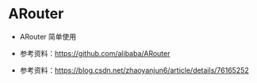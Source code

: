 # ARouter

* ARouter 简单使用

* 参考资料：https://github.com/alibaba/ARouter
* 参考资料：https://blog.csdn.net/zhaoyanjun6/article/details/76165252
